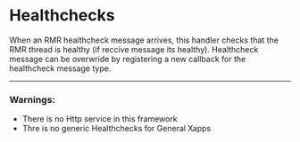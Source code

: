 # Healthchecks

When an RMR healthcheck message arrives, this handler checks that the RMR thread is healthy (if reccive message its healthy).
Healthcheck message can be overwride by registering a new callback for the healthcheck message type.

----

### Warnings:
- There is no Http service in this framework
- Thre is no generic Healthchecks for General Xapps
